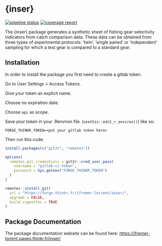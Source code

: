 
<!-- README.md is generated from README.Rmd. Please edit that file -->

# {inser}

<!-- badges: start -->

[![pipeline
status](https://forge.thinkr.fr/ifremer-lorient/inser/badges/main/pipeline.svg)](https://forge.thinkr.fr/ifremer-lorient/inser/-/commits/main)
[![coverage
report](https://forge.thinkr.fr/ifremer-lorient/inser/badges/main/coverage.svg)](http://ifremer-lorient.pages.thinkr.fr/inser/coverage.html)
<!-- badges: end -->

The {inser} package generates a synthetic sheet of fishing gear
selectivity indicators from catch comparison data. These data can be
obtained from three types of experimental protocols: ‘twin’, ‘single
paired’ or ‘independent’ sampling for which a test gear is compared to a
standard gear.

## Installation

In order to install the package you first need to create a gitlab token.

Go to User Settings \> Access Tokens.

Give your token an explicit name.

Choose no expiration date.

Choose `api` as scope.

Save your token in your .Renviron file. (`usethis::edit_r_environ()`)
like so:

    FORGE_THINKR_TOKEN=<put your gitlab token here>

Then run this code:

``` r
install.packages(c("git2r", "remotes"))

options(
  remotes.git_credentials = git2r::cred_user_pass(
    username = "gitlab-ci-token", 
    password = Sys.getenv("FORGE_THINKR_TOKEN")
  )
)

remotes::install_git(
  url = "https://forge.thinkr.fr/ifremer-lorient/inser/",
  upgrade = FALSE,
  build_vignettes = TRUE
)
```

## Package Documentation

The package documentation website can be found here:
<https://ifremer-lorient.pages.thinkr.fr/inser/>
